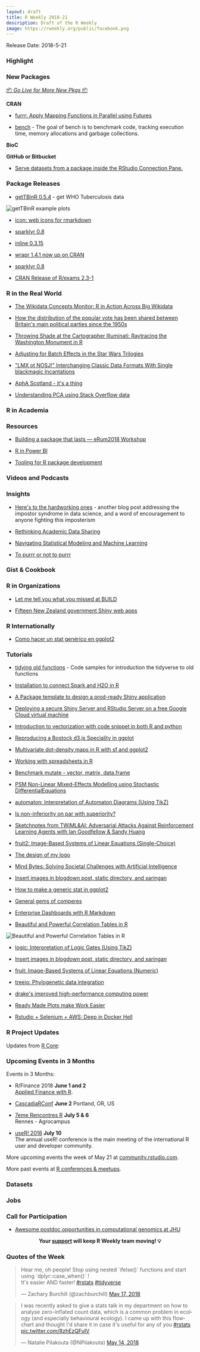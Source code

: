 ```yaml
---
layout: draft
title: R Weekly 2018-21
description: Draft of the R Weekly
image: https://rweekly.org/public/facebook.png
---
```


Release Date: 2018-5-21

###  Highlight



###  New Packages

<p class="added-hostname"><a href="https://rweekly.org/live" target="_blank" class="externalLink">📦 <i>Go Live for More New Pkgs</i> 📦</a></p>

**CRAN**

+ [furrr: Apply Mapping Functions in Parallel using Futures](https://cran.r-project.org/web/packages/furrr/index.html)

+ [bench](http://bench.r-lib.org/) - The goal of bench is to benchmark code, tracking execution time, memory allocations and garbage collections.



**BioC**


**GitHub or Bitbucket**

+ [Serve datasets from a package inside the RStudio Connection Pane.](https://github.com/ColinFay/fryingpane)



### Package Releases

+ [getTBinR 0.5.4](https://www.samabbott.co.uk/post/gettbinr-5-4/) - get WHO Tuberculosis data

![getTBinR example plots](https://raw.githubusercontent.com/seabbs/seabbs.github.io/sources/static/img/getTBinR/storyboard-5-4.png)

+ [icon: web icons for rmarkdown](https://ropensci.org/technotes/2018/05/15/icon/)

+ [sparklyr 0.8](https://blog.rstudio.com/2018/05/14/sparklyr-0-8/)

+ [inline 0.3.15](http://dirk.eddelbuettel.com/blog/2018/05/18#inline-0.3.15)

+ [wrapr 1.4.1 now up on CRAN](http://www.win-vector.com/blog/2018/05/wrapr-1-4-1-now-up-on-cran/)

+ [sparklyr 0.8](https://blog.rstudio.com/2018/05/14/sparklyr-0-8/)

+ [CRAN Release of R/exams 2.3-1](http://www.R-exams.org/general/cran_release_231/)

### R in the Real World

+ [The Wikidata Concepts Monitor: R in Action Across Big Wikidata](https://commons.wikimedia.org/wiki/File:GMilovanovic_eRum2018.pdf)

+ [How the distribution of the popular vote has been shared between Britain's main political parties since the 1950s](https://flother.is/2018/british-party-support/)

+ [Throwing Shade at the Cartographer Illuminati: Raytracing the Washington Monument in R](http://www.tylermw.com/throwing-shade/)

+ [Adjusting for Batch Effects in the Star Wars Trilogies](https://erle.io/blog/adjusting-for-batch-effects-in-the-star-wars-trilogies/)

+ ["LMX ot NOSJ!" Interchanging Classic Data Formats With Single blackmagic Incantations](https://rud.is/b/2018/05/18/lmx-ot-nosj-interchanging-classic-data-formats-with-single-blackmagic-incantations/)

+ [AphA Scotland - it's a thing](https://www.johnmackintosh.com/2018-05-13-apha-scotland-it-s-a-thing/)

+ [Understanding PCA using Stack Overflow data](https://juliasilge.com/blog/stack-overflow-pca/)

###  R in Academia



###  Resources

+ [Building a package that lasts — eRum2018 Workshop](https://github.com/ColinFay/erum2018)

+ [R in Power BI](https://taraskaduk.com/talk/sql-sat-759-r-pbi/)

+ [Tooling for R package development](https://recology.info/2017/06/package-dev/)


###  Videos and Podcasts




### Insights

+ [Here's to the hardworking ones](https://taraskaduk.com/2018/05/10/encouragement/) - another blog post addressing the impostor syndrome in data science, and a word of encouragement to anyone fighting this imposterism

+ [Rethinking Academic Data Sharing](https://simplystatistics.org/2018/05/15/rethinking-academic-data-sharing/)

+ [Navigating Statistical Modeling and Machine Learning](http://fharrell.com/post/stat-ml2/)

+ [To purrr or not to purrr](https://www.mango-solutions.com/blog/to-purrr-or-not-to-purrr)

### Gist & Cookbook




###  R in Organizations

+ [Let me tell you what you missed at BUILD](http://blog.revolutionanalytics.com/2018/05/let-me-tell-you-what-you-missed-at-build.html)

+ [Fifteen New Zealand government Shiny web apps](http://freerangestats.info/blog/2018/05/13/nz-govt-shinyapps)

### R Internationally


+ [Como hacer un stat genérico en ggplot2](https://eliocamp.github.io/codigo-r/2018/05/como-hacer-un-stat-generico-en-ggplot2/)

###  Tutorials

+ [tidying old functions](http://data-chips.com/2018/05/11/tidying-old-functions/) - Code samples for introduction the tidyverse to old functions

+ [Installation to connect Spark and H2O in R](https://rtask.thinkr.fr/blog/installation-to-connect-spark-and-h2o-in-r/)

+ [A Package template to design a prod-ready Shiny application](https://rtask.thinkr.fr/blog/our-shiny-template-to-design-a-prod-ready-app/)

+ [Deploying a secure Shiny Server and RStudio Server on a free Google Cloud virtual machine](http://www.simoncoulombe.com/2018/05/07/protected_free_shiny/)


+ [Introduction to vectorization with code snippet in both R and python](http://enhancedatascience.com/2018/05/07/machine-learning-explained-vectorization-matrix-operations/)

+ [Reproducing a Bostock d3.js Speciality in ggplot](https://daranzolin.github.io//articles/2018-05/ages-ggplot)

+ [Multivariate dot-density maps in R with sf and ggplot2](https://www.cultureofinsight.com/blog/2018/05/02/2018-04-08-multivariate-dot-density-maps-in-r-with-sf-ggplot2/)

+ [Working with spreadsheets in R](https://luisdva.github.io/rstats/excel-trivia/)

+ [Benchmark mutate - vector, matrix, data.frame](https://coolbutuseless.github.io/2018/05/12/benchmark-mutate---vector-matrix-data.frame/)

+ [PSM Non-Linear Mixed-Effects Modelling using Stochastic DifferentialEquations](https://cran.r-project.org/package=PSM)

+ [automaton: Interpretation of Automaton Diagrams (Using TikZ)](http://www.R-exams.org/templates/automaton/)

+ [Is non-inferiority on par with superiority?](https://www.rdatagen.net/post/are-non-inferiority-trials-inferior/)

+ [Sketchnotes from TWiML&AI: Adversarial Attacks Against Reinforcement Learning Agents with Ian Goodfellow & Sandy Huang](https://shirinsplayground.netlify.com/2018/05/twimlai121/)

+ [fruit2: Image-Based Systems of Linear Equations (Single-Choice)](http://www.R-exams.org/templates/fruit2/)

+ [The design of my logo](https://mvaugoyeau.netlify.com/post/the-design-of-my-logo/)


+ [Mind Bytes: Solving Societal Challenges with Artificial Intelligence](http://blog.revolutionanalytics.com/2018/05/mind-bytes.html)

+ [Insert images in blogdown post, static directory, and xaringan](https://uncmbbtrivia.netlify.com/post/2018/05/17/insert-images-in-blogdown-post/)

+ [How to make a generic stat in ggplot2](https://eliocamp.github.io/codigo-r/2018/05/how-to-make-a-generic-stat-in-ggplot2/)

+ [General gems of comperes](http://www.questionflow.org/2018/05/17/general-gems-of-comeres/)

+ [Enterprise Dashboards with R Markdown](https://rviews.rstudio.com/2018/05/16/replacing-excel-reports-with-r-markdown-and-shiny/)

+ [Beautiful and Powerful Correlation Tables in R](https://neuropsychology.github.io/psycho.R//2018/05/18/correlation.html)

![Beautiful and Powerful Correlation Tables in R](https://raw.githubusercontent.com/neuropsychology/psycho.R/master/docs/_posts/2018-05-18-correlation_files/figure-markdown_github/unnamed-chunk-5-1.png)

+ [logic: Interpretation of Logic Gates (Using TikZ)](http://www.R-exams.org/templates/logic/)

+ [Insert images in blogdown post, static directory, and xaringan](https://uncmbbtrivia.netlify.com/post/2018/05/17/insert-images-in-blogdown-post/)

+ [fruit: Image-Based Systems of Linear Equations (Numeric)](http://www.R-exams.org/templates/fruit/)

+ [treeio: Phylogenetic data integration](https://ropensci.org/blog/2018/05/17/treeio/)

+ [drake's improved high-performance computing power](https://ropensci.org/technotes/2018/05/18/drake-hpc/)

+ [Ready Made Plots make Work Easier](http://www.win-vector.com/blog/2018/05/ready-made-plots-make-work-easier/)

+ [Rstudio + Selenium + AWS: Deep in Docker Hell](https://www.daeconomist.com/post/2018-04-29-deep-in-docker-hell/)

<!--<div class="post-more-begin"></div><div class="post-more-end"></div>-->


###  R Project Updates

Updates from [R Core](http://developer.r-project.org/blosxom.cgi/R-devel/NEWS):




###  Upcoming Events in 3 Months

Events in 3 Months:

+ R/Finance 2018 **June 1 and 2** <br />
[Applied Finance with R](http://www.rinfinance.com).

+ [CascadiaRConf](https://cascadiarconf.com/) **June 2**
Portland, OR, US

+ [7eme Rencontres R](https://r2018-rennes.sciencesconf.org/)  **July 5 & 6** <br />
Rennes - Agrocampus

+ [useR! 2018](https://user2018.r-project.org/) **July 10** <br />
The annual useR! conference is the main meeting of the international R user and developer community.

<!--

+ [LatinR 2018](http://latin-r.com/) **Sept 4-5** <br />
Buenos Aires, Argentina.

-->

More upcoming events the week of May 21 at [community.rstudio.com](https://community.rstudio.com/t/upcoming-r-community-events-week-of-2018-05-21/8506).

More past events at [R conferences & meetups](https://conf.rweekly.org).



### Datasets




### Jobs




###  Call for Participation

+ [Awesome postdoc opportunities in computational genomics at JHU](https://simplystatistics.org/2018/05/17/awesome-postdoc-opportunities-in-computational-genomics-at-jhu/)


<p class="hide-support added-hostname support-rweekly" style="text-align: center;font-weight: bold;">Your <a class="non-visited externalLink" href="https://www.patreon.com/rweekly" onclick="pas(this)">support</a> will keep R Weekly team moving! 💡</p>

###  Quotes of the Week

<blockquote class="twitter-tweet" data-lang="en"><p lang="en" dir="ltr">Hear me, oh people! Stop using nested `ifelse()` functions and start using `dplyr::case_when()` !<br>It&#39;s easier AND faster! <a href="https://twitter.com/hashtag/rstats?src=hash&amp;ref_src=twsrc%5Etfw">#rstats</a> <a href="https://twitter.com/hashtag/tidyverse?src=hash&amp;ref_src=twsrc%5Etfw">#tidyverse</a></p>&mdash; Zachary Burchill (@zachburchill) <a href="https://twitter.com/zachburchill/status/997240069885964294?ref_src=twsrc%5Etfw">May 17, 2018</a></blockquote>

<blockquote class="twitter-tweet" data-lang="en"><p lang="en" dir="ltr">I was recently asked to give a stats talk in my department on how to analyse zero-inflated count data, which is a common problem in ecology (and especially behavioural ecology). I came up with this flowchart and thought I&#39;d share it in case it&#39;s useful for any of you <a href="https://twitter.com/hashtag/rstats?src=hash&amp;ref_src=twsrc%5Etfw">#rstats</a> <a href="https://t.co/8zhEzQFuIV">pic.twitter.com/8zhEzQFuIV</a></p>&mdash; Natalie Pilakouta (@NPilakouta) <a href="https://twitter.com/NPilakouta/status/995982320585920512?ref_src=twsrc%5Etfw">May 14, 2018</a></blockquote>

